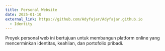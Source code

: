 ```yaml
---
title: Personal Website
date: 2025-01-10
external_link: https://github.com/Adyfajar/Adyfajar.github.io
  - Identity
---
```


Proyek personal web ini bertujuan untuk membangun platform online yang mencerminkan identitas, keahlian, dan portofolio pribadi.

<!--more-->

